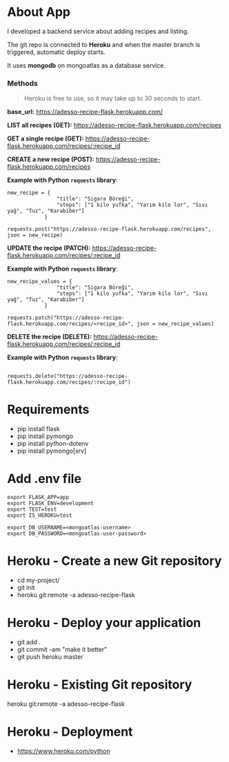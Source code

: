 # About App
I developed a backend service about adding recipes and listing.

The git repo is connected to <b>Heroku</b> and when the master branch is triggered, automatic deploy starts.

It uses <b>mongodb</b> on mongoatlas as a database service.


### Methods
> Heroku is free to use, so it may take up to 30 seconds to start.

<b>base_url:</b> https://adesso-recipe-flask.herokuapp.com/

<b>LIST all recipes (GET):</b> https://adesso-recipe-flask.herokuapp.com/recipes

<b>GET a single recipe (GET):</b> https://adesso-recipe-flask.herokuapp.com/recipes/:recipe_id

<b>CREATE a new recipe (POST):</b> https://adesso-recipe-flask.herokuapp.com/recipes

<b>Example with Python `requests` library</b>:
```
new_recipe = {
                "title": "Sigara Böreği",
                "steps": ["1 kilo yufka", "Yarım kilo lor", "Sıvı yağ", "Tuz", "Karabiber"]
            }

requests.post("https://adesso-recipe-flask.herokuapp.com/recipes", json = new_recipe)
```

<b>UPDATE the recipe (PATCH):</b> https://adesso-recipe-flask.herokuapp.com/recipes/:recipe_id

<b>Example with Python `requests` library</b>:
```
new_recipe_values = {
                "title": "Sigara Böreği",
                "steps": ["1 kilo yufka", "Yarım kilo lor", "Sıvı yağ", "Tuz", "Karabiber"]
            }

requests.patch("https://adesso-recipe-flask.herokuapp.com/recipes/<recipe_id>", json = new_recipe_values)
```

<b>DELETE the recipe (DELETE):</b> https://adesso-recipe-flask.herokuapp.com/recipes/:recipe_id

<b>Example with Python `requests` library</b>:
```

requests.delete("https://adesso-recipe-flask.herokuapp.com/recipes/:recipe_id")
```

# Requirements
- pip install flask
- pip install pymongo
- pip install python-dotenv
- pip install pymongo[srv]

# Add .env file
```
export FLASK_APP=app
export FLASK_ENV=development
export TEST=test
export IS_HEROKU=test

export DB_USERNAME=<mongoatlas-username>
export DB_PASSWORD=<mongoatlas-user-password>
```

# Heroku - Create a new Git repository
- cd my-project/
- git init
- heroku git:remote -a adesso-recipe-flask

# Heroku - Deploy your application
- git add .
- git commit -am "make it better"
- git push heroku master

# Heroku - Existing Git repository
heroku git:remote -a adesso-recipe-flask

# Heroku - Deployment
- https://www.heroku.com/python
